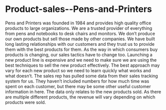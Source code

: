 # Product-sales--Pens-and-Printers

Pens and Printers was founded in 1984 and provides high quality office products to large
organizations. We are a trusted provider of everything from pens and notebooks to desk
chairs and monitors. We don’t produce our own products but sell those made by other
companies.
We have built long lasting relationships with our customers and they trust us to provide them
with the best products for them. As the way in which consumers buy products is changing,
our sales tactics have to change too. Launching a new product line is expensive and we need
to make sure we are using the best techniques to sell the new product effectively. The best
approach may vary for each new product so we need to learn quickly what works and what
doesn’t.
The sales rep has pulled some data from their sales tracking system for us. They haven’t
included numbers for how much time was spent on each customer, but there may be some
other useful customer information in here.
The data only relates to the new products sold. As there are multiple different products, the
revenue will vary depending on which products were sold.
